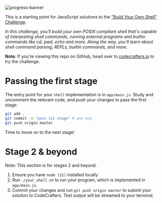 ![progress-banner](https://codecrafters.io/landing/images/default_progress_banners/shell.png)

This is a starting point for JavaScript solutions to the
["Build Your Own Shell" Challenge](https://app.codecrafters.io/courses/shell/overview).

_In this challenge, you'll build your own POSIX compliant shell that's capable
of interpreting shell commands, running external programs and builtin commands
like cd, pwd, echo and more. Along the way, you'll learn about shell command
parsing, REPLs, builtin commands, and more._

**Note**: If you're viewing this repo on GitHub, head over to
[codecrafters.io](https://codecrafters.io) to try the challenge.

# Passing the first stage

The entry point for your `shell` implementation is in `app/main.js`. Study and
uncomment the relevant code, and push your changes to pass the first stage:

```sh
git add .
git commit -m "pass 1st stage" # any msg
git push origin master
```

Time to move on to the next stage!

# Stage 2 & beyond

Note: This section is for stages 2 and beyond.

1. Ensure you have `node (21)` installed locally
1. Run `./your_shell.sh` to run your program, which is implemented in
   `app/main.js`.
1. Commit your changes and run `git push origin master` to submit your solution
   to CodeCrafters. Test output will be streamed to your terminal.
